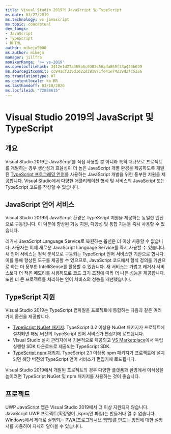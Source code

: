 ```yaml
---
title: Visual Studio 2019의 JavaScript 및 TypeScript
ms.date: 03/27/2019
ms.technology: vs-javascript
ms.topic: conceptual
dev_langs:
- JavaScript
- TypeScript
- DHTML
author: mikejo5000
ms.author: mikejo
manager: jillfra
monikerRange: '>= vs-2019'
ms.openlocfilehash: 3412e1d27a365a6c6302c56ada865f33a436b639
ms.sourcegitcommit: cc841df335d1d22d281871fe41e74238d2fc52a6
ms.translationtype: HT
ms.contentlocale: ko-KR
ms.lasthandoff: 03/18/2020
ms.locfileid: "72888615"
---
```

# <a name="javascript-and-typescript-in-visual-studio-2019"></a>Visual Studio 2019의 JavaScript 및 TypeScript

## <a name="overview"></a>개요

Visual Studio 2019는 JavaScript를 직접 사용할 뿐 아니라 특히 대규모로 프로젝트를 개발하는 경우 생산성과 효율성이 더 높은 JavaScript 개별 환경을 제공하도록 개발된 [TypeScript 프로그래밍 언어](http://www.typescriptlang.org/)를 사용하는 JavaScript 개발을 위한 풍부한 지원을 제공합니다. Visual Studio에서 다양한 애플리케이션 형식 및 서비스의 JavaScript 또는 TypeScript 코드를 작성할 수 있습니다.

## <a name="javascript-language-service"></a>JavaScript 언어 서비스

Visual Studio 2019의 JavaScript 환경은 TypeScript 지원을 제공하는 동일한 엔진으로 구동됩니다. 이 덕분에 향상된 기능 지원, 다양성 및 통합 기능을 즉시 사용할 수 있습니다.

레거시 JavaScript Language Service로 복원하는 옵션은 더 이상 사용할 수 없습니다. 사용자는 이제 새로운 JavaScript Language Service를 즉시 사용할 수 있습니다. 새 언어 서비스는 정적 분석으로 구동되는 TypeScript 언어 서비스만 기반으로 합니다. 이를 통해 향상된 도구를 제공할 수 있으므로, JavaScript 코드에서 형식 정의를 기반으로 하는 더 풍부한 IntelliSense를 활용할 수 있습니다. 새 서비스는 가볍고 레거시 서비스보다 더 적은 메모리를 사용하므로 코드 크기 조정에 따라 더 나은 성능을 제공합니다. 또한 더 큰 프로젝트를 처리하는 언어 서비스의 성능을 개선했습니다.

## <a name="typescript-support"></a>TypeScript 지원

Visual Studio 2019는 TypeScript 컴파일을 프로젝트에 통합하는 다음과 같은 여러 가지 옵션을 제공합니다.

* [TypeScript NuGet 패키지](https://www.nuget.org/packages/Microsoft.TypeScript.MSBuild). TypeScript 3.2 이상용 NuGet 패키지가 프로젝트에 설치되면 해당 버전의 TypeScript 언어 서비스가 편집기에 로드됩니다.
* Visual Studio 설치 관리자에서 기본적으로 제공되고 [VS Marketplace](https://marketplace.visualstudio.com/items?itemName=TypeScriptTeam.typescript-331-vs2017)에서 독립 실행형 SDK 다운로드로 제공되는 TypeScript SDK.
* [TypeScript npm 패키지](https://www.npmjs.com/package/typescript). TypeScript 2.1 이상용 npm 패키지가 프로젝트에 설치되면 해당 버전의 TypeScript 언어 서비스가 편집기에 로드됩니다.

Visual Studio 2019에서 개발된 프로젝트의 경우 다양한 플랫폼과 환경에서 이식성을 높이려면 TypeScript NuGet 및 npm 패키지를 사용하는 것이 좋습니다.

## <a name="projects"></a>프로젝트

UWP JavaScript 앱은 Visual Studio 2019에서 더 이상 지원되지 않습니다. JavaScript UWP 프로젝트(확장명이 *.jsproj*인 파일)는 만들거나 열 수 없습니다. Windows에서 제대로 실행되는 [PWA(프로그레시브 웹앱)를 만드는 방법](/microsoft-edge/progressive-web-apps/get-started)에 대한 설명서를 사용하여 자세히 알아볼 수 있습니다.
